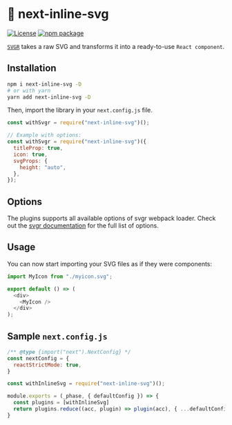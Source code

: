 # :rocket: next-inline-svg

[![License](https://img.shields.io/npm/l/next-inline-svg.svg)](https://github.com/jaovitubr/next-inline-svg/blob/main/LICENSE)
[![npm package](https://img.shields.io/npm/v/next-inline-svg/latest.svg)](https://www.npmjs.com/package/next-inline-svg)

[`SVGR`](https://react-svgr.com/docs/next/) takes a raw SVG and transforms it into a ready-to-use `React component`.

## Installation

```bash
npm i next-inline-svg -D
# or with yarn
yarn add next-inline-svg -D
```

Then, import the library in your `next.config.js` file.

```js
const withSvgr = require("next-inline-svg")();

// Example with options:
const withSvgr = require("next-inline-svg")({
  titleProp: true,
  icon: true,
  svgProps: {
    height: "auto",
  },
});
```

## Options

The plugins supports all available options of svgr webpack loader. Check out the [svgr documentation](https://react-svgr.com/docs/options/) for the full list of options.

## Usage

You can now start importing your SVG files as if they were components:

```js
import MyIcon from "./myicon.svg";

export default () => (
  <div>
    <MyIcon />
  </div>
);
```


## Sample `next.config.js`

```js
/** @type {import("next").NextConfig} */
const nextConfig = {
  reactStrictMode: true,
}

const withInlineSvg = require("next-inline-svg")();

module.exports = (_phase, { defaultConfig }) => {
  const plugins = [withInlineSvg]
  return plugins.reduce((acc, plugin) => plugin(acc), { ...defaultConfig, ...nextConfig })
}
```
